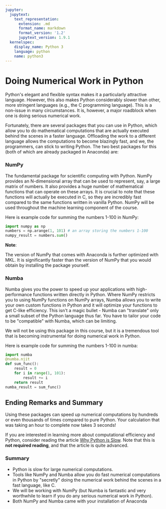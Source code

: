 ```yaml
---
jupyter:
  jupytext:
    text_representation:
      extension: .md
      format_name: markdown
      format_version: '1.2'
      jupytext_version: 1.9.1
  kernelspec:
    display_name: Python 3
    language: python
    name: python3
---
```


<!-- #region -->
# Doing Numerical Work in Python

Python's elegant and flexible syntax makes it a particularly attractive language. However, this also makes Python considerably slower than other, more stringent languages (e.g., the C programming language). This is a non-issue in many circumstances. It is, however, a major roadblock when one is doing serious numerical work.

Fortunately, there are several packages that you can use in Python, which allow you to do mathematical computations that are actually executed behind the scenes in a faster language. Offloading the work to a different language allows the computations to become blazingly fast, and we, the programmers, can stick to writing Python. The two best packages for this (both of which are already packaged in Anaconda) are:

### NumPy

The fundamental package for scientific computing with Python. NumPy provides an N-dimensional array that can be used to represent, say, a large matrix of numbers. It also provides a huge number of mathematical functions that can operate on these arrays. It is crucial to note that these functions will actually be executed in C, so they are incredibly fast compared to the same functions written in vanilla Python. NumPy will be used throughout the machine learning component of the course.

Here is example code for summing the numbers 1-100 in NumPy:
```python
import numpy as np
numbers = np.arange(1, 101) # an array storing the numbers 1-100
numpy_result = numbers.sum()
```
<div class="alert alert-warning">

**Note**:

The version of NumPy that comes with Anaconda is further optimized with MKL. It is significantly faster than the version of NumPy that you would obtain by installing the package yourself.
</div>

### Numba

Numba gives you the power to speed up your applications with high-performance functions written directly in Python. Where NumPy restricts you to using NumPy functions on NumPy arrays, Numba allows you to write your own custom functions in Python and it will optimize your functions to get C-like efficiency. This isn't a magic bullet - Numba can "translate" only a small subset of the Python language thus far. You have to tailor your code to be "compatible" with Numba, which can be limiting. 

We will not be using this package in this course, but it is a tremendous tool that is becoming instrumental for doing numerical work in Python.

Here is example code for summing the numbers 1-100 in numba:
```python
import numba
@numba.njit
def sum_func():
    result = 0
    for i in range(1, 101):
        result += i
    return result
numba_result = sum_func()
```

## Ending Remarks and Summary
Using these packages can speed up numerical computations by hundreds or even thousands of times compared to pure Python. Your calculation that was taking an hour to complete now takes 3 seconds!

If you are interested in learning more about computational efficiency and Python, consider reading the article [Why Python is Slow](https://jakevdp.github.io/blog/2014/05/09/why-python-is-slow/). Note that this is **not required reading**, and that the article is quite advanced.

### Summary

- Python is slow for large numerical computations.
- Tools like NumPy and Numba allow you do fast numerical computations in Python by "secretly" doing the numerical work behind the scenes in a fast language, like C.
- We will be working with NumPy (but Numba is fantastic and very worthwhile to learn if you do any serious numerical work in Python).
- Both NumPy and Numba came with your installation of Anaconda
<!-- #endregion -->
